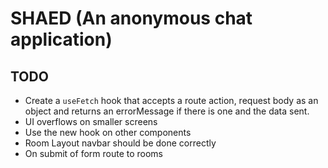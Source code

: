 # SHAED (An anonymous chat application)

## TODO
- Create a `useFetch` hook that accepts a route action, request body as an object and returns an errorMessage if there is one and the data sent.
- UI overflows on smaller screens
- Use the new hook on other components
- Room Layout navbar should be done correctly
- On submit of form route to rooms
